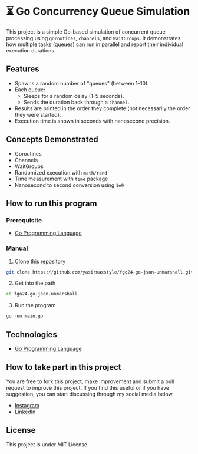 # ⏳ Go Concurrency Queue Simulation
This project is a simple Go-based simulation of concurrent queue processing using `goroutines`, `channels`, and `WaitGroups`. It demonstrates how multiple tasks (queues) can run in parallel and report their individual execution durations.

## Features
- Spawns a random number of "queues" (between 1–10).
- Each queue:
  - Sleeps for a random delay (1–5 seconds).
  - Sends the duration back through a `channel`.
- Results are printed in the order they complete (not necessarily the order they were started).
- Execution time is shown in seconds with nanosecond precision.

## Concepts Demonstrated
- Goroutines
- Channels
- WaitGroups
- Randomized execution with `math/rand`
- Time measurement with `time` package
- Nanosecond to second conversion using `1e9`

## How to run this program
### Prerequisite
- [Go Programming Language](https://go.dev/)

### Manual

1. Clone this repository
```bash
git clone https://github.com/yasirmaxstyle/fgo24-go-json-unmarshall.git
```
2. Get into the path
```bash
cd fgo24-go-json-unmarshall
```
3. Run the program
```bash
go run main.go
```

## Technologies
- [Go Programming Language](https://go.dev/)

## How to take part in this project
You are free to fork this project, make improvement and submit a pull request to improve this project. If you find this useful or if you have suggestion, you can start discussing through my social media below.
- [Instagram](https://www.instagram.com/yasirmaxstyle/)
- [LinkedIn](https://www.linkedin.com/in/muhamad-yasir-806230117/)

## License
This project is under MIT License
